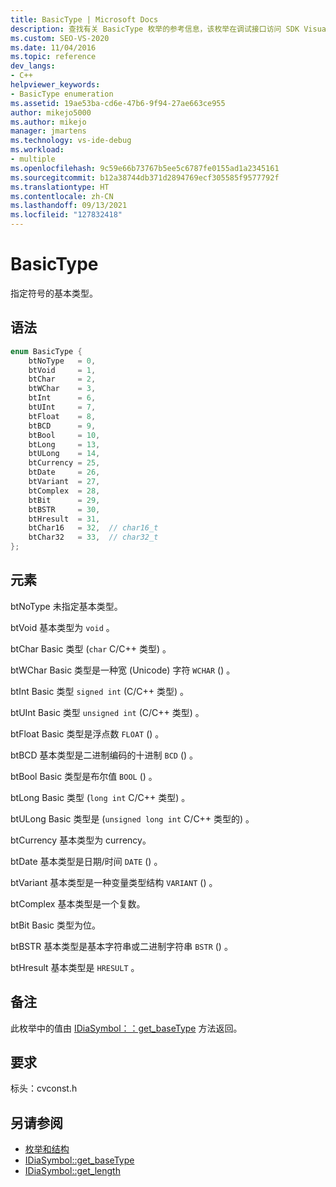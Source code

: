 ```yaml
---
title: BasicType | Microsoft Docs
description: 查找有关 BasicType 枚举的参考信息，该枚举在调试接口访问 SDK Visual Studio符号的基本类型。
ms.custom: SEO-VS-2020
ms.date: 11/04/2016
ms.topic: reference
dev_langs:
- C++
helpviewer_keywords:
- BasicType enumeration
ms.assetid: 19ae53ba-cd6e-47b6-9f94-27ae663ce955
author: mikejo5000
ms.author: mikejo
manager: jmartens
ms.technology: vs-ide-debug
ms.workload:
- multiple
ms.openlocfilehash: 9c59e66b73767b5ee5c6787fe0155ad1a2345161
ms.sourcegitcommit: b12a38744db371d2894769ecf305585f9577792f
ms.translationtype: HT
ms.contentlocale: zh-CN
ms.lasthandoff: 09/13/2021
ms.locfileid: "127832418"
---
```

# <a name="basictype"></a>BasicType
指定符号的基本类型。

## <a name="syntax"></a>语法

```C++
enum BasicType {
    btNoType   = 0,
    btVoid     = 1,
    btChar     = 2,
    btWChar    = 3,
    btInt      = 6,
    btUInt     = 7,
    btFloat    = 8,
    btBCD      = 9,
    btBool     = 10,
    btLong     = 13,
    btULong    = 14,
    btCurrency = 25,
    btDate     = 26,
    btVariant  = 27,
    btComplex  = 28,
    btBit      = 29,
    btBSTR     = 30,
    btHresult  = 31,
    btChar16   = 32,  // char16_t
    btChar32   = 33,  // char32_t
};
```

## <a name="elements"></a>元素
btNoType 未指定基本类型。

btVoid 基本类型为 `void` 。

btChar Basic 类型 (`char` C/C++ 类型) 。

btWChar Basic 类型是一种宽 (Unicode) 字符 `WCHAR` () 。

btInt Basic 类型 `signed int` (C/C++ 类型) 。

btUInt Basic 类型 `unsigned int` (C/C++ 类型) 。

btFloat Basic 类型是浮点数 `FLOAT` () 。

btBCD 基本类型是二进制编码的十进制 `BCD` () 。

btBool Basic 类型是布尔值 `BOOL` () 。

btLong Basic 类型 (`long int` C/C++ 类型) 。

btULong Basic 类型是 (`unsigned long int` C/C++ 类型的) 。

btCurrency 基本类型为 currency。

btDate 基本类型是日期/时间 `DATE` () 。

btVariant 基本类型是一种变量类型结构 `VARIANT` () 。

btComplex 基本类型是一个复数。

btBit Basic 类型为位。

btBSTR 基本类型是基本字符串或二进制字符串 `BSTR` () 。

btHresult 基本类型是 `HRESULT` 。

## <a name="remarks"></a>备注
此枚举中的值由 [IDiaSymbol：：get_baseType](../../debugger/debug-interface-access/idiasymbol-get-basetype.md) 方法返回。

## <a name="requirements"></a>要求
标头：cvconst.h

## <a name="see-also"></a>另请参阅
- [枚举和结构](../../debugger/debug-interface-access/enumerations-and-structures.md)
- [IDiaSymbol::get_baseType](../../debugger/debug-interface-access/idiasymbol-get-basetype.md)
- [IDiaSymbol::get_length](../../debugger/debug-interface-access/idiasymbol-get-length.md)
